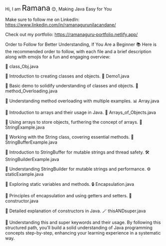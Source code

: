 
Hi, I am <span style="font-size:24px;">Ramana</span> 😊, Making Java Easy for You

Make sure to follow me on LinkedIn:   https://www.linkedin.com/in/ramanagurunilacandane/

Check out my portfolio:  https://ramanaguru-portfolio.netlify.app/
 
Order to Follow for Better Understanding, If You Are a Beginner 📚
Here is the recommended order to follow, with each file and a brief description along with emojis for a fun and engaging overview:

📝 class_Obj.java

📌 Introduction to creating classes and objects.
🧩 Demo1.java

📌 Basic demo to solidify understanding of classes and objects.
🔄 method_Overloading.java

📌 Understanding method overloading with multiple examples.
📊 Array.java

📌 Introduction to arrays and their usage in Java.
🧺 Arrays_of_Objects.java

📌 Using arrays to store objects, furthering the concept of arrays.
🧵 StringExample.java

📌 Working with the String class, covering essential methods.
🧶 StringBufferExample.java

📌 Introduction to StringBuffer for mutable strings and thread safety.
🛠️ StringBuilderExample.java

📌 Understanding StringBuilder for mutable strings and performance.
⚙️ staticExample.java

📌 Exploring static variables and methods.
🔒 Encapsulation.java

📌 Principles of encapsulation and using getters and setters.
🚧 constructor.java

📌 Detailed explanation of constructors in Java.
🪄 thisANDsuper.java

📌 Understanding this and super keywords and their usage.
By following this structured path, you'll build a solid understanding of Java programming concepts step-by-step, enhancing your learning experience in a systematic way.
